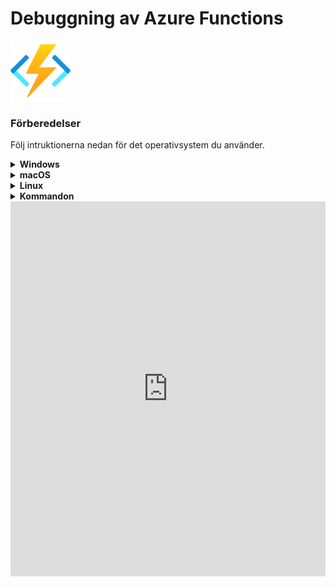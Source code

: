 # Debuggning av Azure Functions

<img src="image/function.png" alt="drawing" width="96" height="96"/>

### Förberedelser

Följ intruktionerna nedan för det operativsystem du använder.


<details><summary><strong>Windows</strong></summary>
<p>

1. Ladda ned .NET Core 3.1 SDK här [64-bitars-installationsfil](https://dotnet.microsoft.com/download/dotnet/thank-you/sdk-3.1.408-windows-x64-installer)
2. Installera VS Code (Visual Studio Code) [länk](https://code.visualstudio.com/Download#)
3. Installera Azure Functions Core Tools [64-bitars-installationsfil](https://go.microsoft.com/fwlink/?linkid=2135274)

</p>
</details>

<details><summary><strong>macOS</strong></summary>
<p>

1. Ladda ned .NET Core 3.1 SDK här [installationsfil](https://dotnet.microsoft.com/download/dotnet/thank-you/sdk-3.1.408-macos-x64-installer)
2. Installera VS Code (Visual Studio Code) [länk](https://code.visualstudio.com/Download#)
3. Installera Azure Functions Core Tools [länk-till-dokumentation](https://docs.microsoft.com/en-us/azure/azure-functions/functions-run-local?tabs=macos%2Ccsharp%2Cbash#install-the-azure-functions-core-tools)

</p>
</details>

<details><summary><strong>Linux</strong></summary>
<p>

1. Följ denna [guide](https://docs.microsoft.com/sv-se/dotnet/core/install/linux) för att ladda ned .NET Core 3.1 SDK 
2. Installera VS Code (Visual Studio Code) [länk](https://code.visualstudio.com/Download#)
3. Installera Azure Functions Core Tools [länk-till-dokumentation](https://docs.microsoft.com/en-us/azure/azure-functions/functions-run-local?tabs=linux%2Ccsharp%2Cbash#install-the-azure-functions-core-tools)

</p>
</details>

<details><summary><strong>Kommandon</strong></summary>
<p>

Se till att ha dotnet 3.0 eller senare installerat
```
dotnet --version
```

Kolla också att det gick bra att installera Azure Functions Core Tools
```
func --version
```

Skapa en mapp som till exempel heter `Functions` eller gå till en valfri mapp och skriv `mkdir Functions`

Hoppa in i den mappen

```
cd .\Functions\
```

### Här börjar vi skapa functionsappen 

```
func init
```

Öppna i VSCode (Visual Studio Code)

```
code .
```

Skapa en Funktion!

```
func new
```

Välj `HttpTrigger` i listan och namnge triggern vad du vill

Ändra `Route = null` i in-parametern till funktionen till `Route = names`

Tryck `F1` på tangentbordet i VSCode och copy-paste:a in `Debug: Start Debugging`
    *tips:* nästa gång kommer `F5` vara mappat till debuggern som man kan trycka på då

Om man vill köra funktionen utan degugern på, testa köra:
```
func host start
```

Öppna föslagsvis upp ett nytt kommandofönster och gör en post request till din precis skapta HttpTrigger!

##### Till exempel 

```
curl.exe --request POST http://localhost:7071/api/names --data "{'name':'Azure Rocks'}"
```
</p>
</details>


<iframe src='https://view.officeapps.live.com/op/embed.aspx?src=[https://omegapointcloud-my.sharepoint.com/:p:/g/personal/adalin_omegapoint_se/EdjUwTwF8rdOgwLzoodBmGoBlnpiG0TtWGpPeDKvB9fxtw?e=4x6BZA]' width='100%' height='600px' frameborder='0'>

### Fastnat?

Pinga i chatten eller ställ din fråga direkt i mötet.

